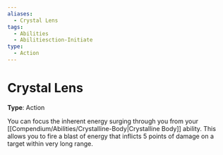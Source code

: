 ```yaml
---
aliases:
  - Crystal Lens
tags:
  - Abilities
  - Abilitiesction-Initiate
type:
  - Action
---
```


# Crystal Lens

**Type**: Action

You can focus the inherent energy surging through you from your [[Compendium/Abilities/Crystalline-Body|Crystalline Body]] ability. This allows you to fire a blast of energy that inflicts 5 points of damage on a target within very long range.
